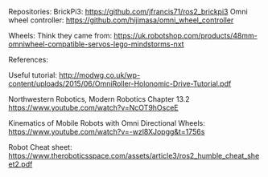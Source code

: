 

Repositories:
BrickPi3: https://github.com/jfrancis71/ros2_brickpi3
Omni wheel controller: https://github.com/hijimasa/omni_wheel_controller

Wheels:
Think they came from: https://uk.robotshop.com/products/48mm-omniwheel-compatible-servos-lego-mindstorms-nxt



References:


Useful tutorial:
http://modwg.co.uk/wp-content/uploads/2015/06/OmniRoller-Holonomic-Drive-Tutorial.pdf

Northwestern Robotics, Modern Robotics Chapter 13.2
https://www.youtube.com/watch?v=NcOT9hOsceE


Kinematics of Mobile Robots with Omni Directional Wheels:
https://www.youtube.com/watch?v=-wzl8XJopgg&t=1756s


Robot Cheat sheet:
https://www.theroboticsspace.com/assets/article3/ros2_humble_cheat_sheet2.pdf


